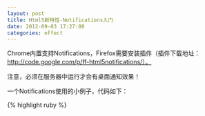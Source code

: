 ```yaml
---
layout: post
title: Html5新特性-Notifications入门
date: 2012-09-03 17:27:00
categories: effect
---
```


Chrome内置支持Notifications，Firefox需要安装插件（插件下载地址：http://code.google.com/p/ff-html5notifications/）。

注意，必须在服务器中运行才会有桌面通知效果！

一个Notifications使用的小例子，代码如下：

{% highlight ruby %}
<!DOCTYPE html>
<html>
<head>
    <meta http-equiv="Content-Type" content="text/html; charset=UTF-8" />
    <script type="text/javascript" src="jquery.js"></script>
    <script type="text/javascript">
        $(window).load(function(){
            // 检查客户端（一般是浏览器）对Notifications的支持
            //Chrome内置支持，Firefox需要安装插件
            if (window.webkitNotifications) {
                console.log("浏览器支持Notifications！");
                // alert("浏览器支持Notifications！");
            }
            else {
                console.log("浏览器不支持Notifications！");
                // alert("浏览器不支持Notifications！");
            }
        });

        $(document).ready(function(){
            function createNotification(options) {
                if (options.notificationType == 'simple') {
                    // 创建一个文本通知: 
                    return window.webkitNotifications.createNotification(
                        'images/rails.png', // 图标路径 - 可以是相对路径
                        '通知', // 通知的标题
                        '哈哈，你中彩咯！' // 通知的内容
                    );
                }
                else if (options.notificationType == 'html') {
                    // 或者创建一个HTML通知: 
                    return window.webkitNotifications.createHTMLNotification(
                        // HTML路径 - 可以是相对路径
                        'xxx.html'
                    );
                }
            }

            document.querySelector('#show_button').addEventListener('click', function() {
                if (window.webkitNotifications.checkPermission() == 0) {
                    // 0 表示允许Notifications
                    notification = createNotification({notificationType: 'simple'});
                    notification.ondisplay = function() { 
                        console.log("display");
                    };
                    notification.onclose = function() { 
                        console.log("close"); 
                    };
                    notification.show();
                    setTimeout('notification.cancel()', 4000)
                } else {
                    window.webkitNotifications.requestPermission();
                }
            }, false);
        });
    </script>

</head>

<body>
	<button id="show_button" type="button">点我看效果</button>
</body>

</html>
{% endhighlight %}
